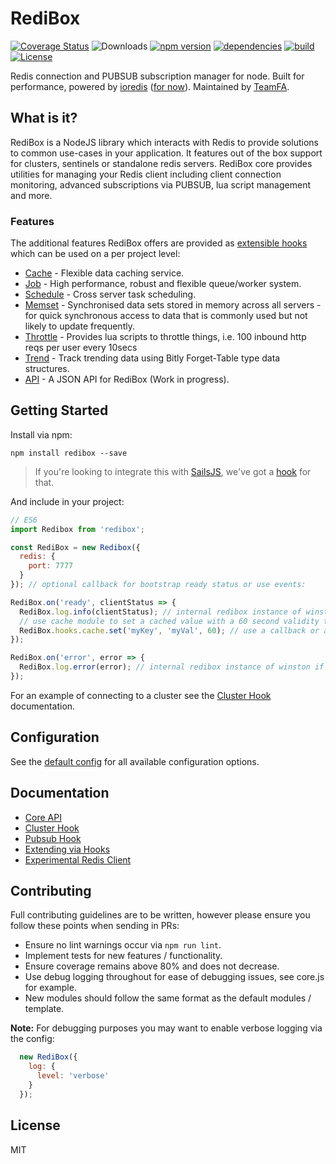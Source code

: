 # RediBox

[![Coverage Status](https://coveralls.io/repos/github/redibox/core/badge.svg?branch=master)](https://coveralls.io/github/redibox/core?branch=master)
![Downloads](https://img.shields.io/npm/dt/redibox.svg)
[![npm version](https://img.shields.io/npm/v/redibox.svg)](https://www.npmjs.com/package/redibox)
[![dependencies](https://img.shields.io/david/redibox/core.svg)](https://david-dm.org/redibox/core)
[![build](https://travis-ci.org/redibox/core.svg)](https://travis-ci.org/redibox/core)
[![License](https://img.shields.io/npm/l/redibox.svg)](/LICENSE)

Redis connection and PUBSUB subscription manager for node. Built for performance, powered by [ioredis](https://github.com/luin/ioredis) ([for now](/docs/experimental-client.md)). Maintained by [TeamFA](https://github.com/teamfa).

## What is it?

RediBox is a NodeJS library which interacts with Redis to provide solutions to common use-cases in your application. It features out of the box support for clusters, sentinels or standalone redis servers. RediBox core provides utilities for managing your Redis client including client connection monitoring, advanced subscriptions via PUBSUB, lua script management and more.

### Features

The additional features RediBox offers are provided as [extensible hooks](/docs/creating-custom-hooks.md) which can be used on a per project level:

 - [Cache](https://github.com/redibox/cache) - Flexible data caching service.
 - [Job](https://github.com/redibox/job) - High performance, robust and flexible queue/worker system.
 - [Schedule](https://github.com/redibox/schedule) - Cross server task scheduling.
 - [Memset](https://github.com/redibox/memset) - Synchronised data sets stored in memory across all servers - for quick synchronous access to data that is commonly used but not likely to update frequently.
 - [Throttle](https://github.com/redibox/throttle) - Provides lua scripts to throttle things, i.e. 100 inbound http reqs per user every 10secs
 - [Trend](https://github.com/redibox/trend) - Track trending data using Bitly Forget-Table type data structures.
 - [API](https://github.com/redibox/api) - A JSON API for RediBox (Work in progress).

## Getting Started

Install via npm:

```shell
npm install redibox --save
```

> If you're looking to integrate this with [SailsJS](http://sailsjs.org), we've got a [hook](https://github.com/redibox/sails-hook-redibox) for that.

And include in your project:

```javascript
// ES6
import Redibox from 'redibox';

const RediBox = new Redibox({
  redis: {
    port: 7777
  }
}); // optional callback for bootstrap ready status or use events:

RediBox.on('ready', clientStatus => {
  RediBox.log.info(clientStatus); // internal redibox instance of winston if needed.
  // use cache module to set a cached value with a 60 second validity time.
  RediBox.hooks.cache.set('myKey', 'myVal', 60); // use a callback or a promise
});

RediBox.on('error', error => {
  RediBox.log.error(error); // internal redibox instance of winston if needed.
});
```

For an example of connecting to a cluster see the [Cluster Hook](/docs/cluster-hook.md) documentation.

## Configuration

See the [default config](https://github.com/redibox/core/blob/master/src/defaults.js) for all available configuration options.

## Documentation

- [Core API](/docs/core-api.md)
- [Cluster Hook](/docs/cluster-hook.md)
- [Pubsub Hook](/docs/pubsub-hook.md)
- [Extending via Hooks](/docs/creating-custom-hooks.md)
- [Experimental Redis Client](/docs/experimental-client.md)

## Contributing

Full contributing guidelines are to be written, however please ensure you follow these points when sending in PRs:

- Ensure no lint warnings occur via `npm run lint`.
- Implement tests for new features / functionality.
- Ensure coverage remains above 80% and does not decrease.
- Use debug logging throughout for ease of debugging issues, see core.js for example.
- New modules should follow the same format as the default modules / template.

**Note:** For debugging purposes you may want to enable verbose logging via the config:

```javascript
  new RediBox({
    log: {
      level: 'verbose'
    }
  });
```

## License

MIT
